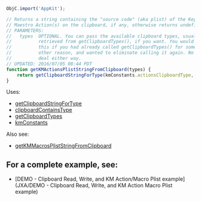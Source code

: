 
```js
ObjC.import('AppKit');

// Returns a string containing the "source code" (aka plist) of the Keyboard
// Maestro Action(s) on the clipboard, if any, otherwise returns undefined.
// PARAMETERS:
//   types  OPTIONAL. You can pass the available clipboard types, usually
//          retrieved from getClipboardTypes(), if you want. You would do
//          this if you had already called getClipboardTypes() for some
//          other reason, and wanted to eliminate calling it again. No big
//          deal either way.
// UPDATED: 2016/07/05 08:44 PDT
function getKMActionsPlistStringFromClipboard(types) {
	return getClipboardStringForType(kmConstants.actionsClipboardType, types);
}
```

Uses:
* [getClipboardStringForType](JXA/getClipboardStringForType)
* [clipboardContainsType](JXA/clipboardContainsType)
* [getClipboardTypes](JXA/getClipboardTypes)
* [kmConstants](JXA/kmConstants)

Also see:
* [getKMMacrosPlistStringFromClipboard](JXA/getKMMacrosPlistStringFromClipboard)

## For a complete example, see:
* [DEMO - Clipboard Read, Write, and KM Action/Macro Plist example](JXA/DEMO - Clipboard Read, Write, and KM Action Macro Plist example)